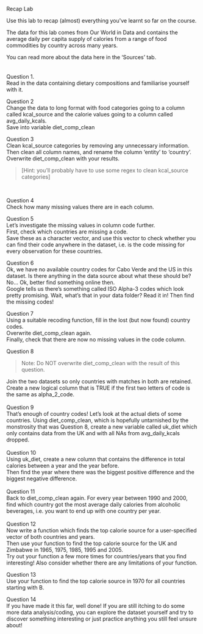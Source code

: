 Recap Lab


Use this lab to recap (almost) everything you've learnt so far on the course.

The data for this lab comes from Our World in Data and contains the average daily per capita supply of calories from a range of food commodities by country across many years.
<br>

You can read more about the data here in the ‘Sources’ tab.
<br>
<br>
<br>
Question 1.<br>
Read in the data containing dietary compositions and familiarise yourself with it.


Question 2<br>
Change the data to long format with food categories going to a column called kcal_source and the calorie values going to a column called avg_daily_kcals.<br>
Save into variable diet_comp_clean


Question 3<br>
Clean kcal_source categories by removing any unnecessary information.<br>
Then clean all column names, and rename the column ‘entity’ to ‘country’.<br>
Overwrite diet_comp_clean with your results.
<blockquote>[Hint: you’ll probably have to use some regex to clean kcal_source categories]
</blockquote><br>


Question 4<br>
Check how many missing values there are in each column.


Question 5<br>
Let’s investigate the missing values in column code further.<br>
First, check which countries are missing a code.<br>
Save these as a character vector, and use this vector to check whether you can find their code anywhere in the dataset, i.e. is the code missing for every observation for these countries.


Question 6<br>
Ok, we have no available country codes for Cabo Verde and the US in this dataset. Is there anything in the data source about what these should be? No… Ok, better find something online then.<br>
Google tells us there’s something called ISO Alpha-3 codes which look pretty promising. Wait, what’s that in your data folder? Read it in! Then find the missing codes!


Question 7<br>
Using a suitable recoding function, fill in the lost (but now found) country codes.<br>
Overwrite diet_comp_clean again.<br>
Finally, check that there are now no missing values in the code column.


Question 8<br>
<blockquote>
Note: Do NOT overwrite diet_comp_clean with the result of this question.
</blockquote>
Join the two datasets so only countries with matches in both are retained.<br>
Create a new logical column that is TRUE if the first two letters of code is the same as alpha_2_code.
<br>
<br>
Question 9<br>
That’s enough of country codes! Let’s look at the actual diets of some countries. Using diet_comp_clean, which is hopefully untarnished by the monstrosity that was Question 8, create a new variable called uk_diet which only contains data from the UK and with all NAs from avg_daily_kcals dropped.
<br>
<br>
Question 10<br>
Using uk_diet, create a new column that contains the difference in total calories between a year and the year before.<br>
Then find the year where there was the biggest positive difference and the biggest negative difference.
<br>
<br>
Question 11<br>
Back to diet_comp_clean again. For every year between 1990 and 2000, find which country got the most average daily calories from alcoholic beverages, i.e. you want to end up with one country per year.
<br>
<br>
Question 12<br>
Now write a function which finds the top calorie source for a user-specified vector of both countries and years.<br>
Then use your function to find the top calorie source for the UK and Zimbabwe in 1965, 1975, 1985, 1995 and 2005.<br>
Try out your function a few more times for countries/years that you find interesting! Also consider whether there are any limitations of your function.


Question 13<br>
Use your function to find the top calorie source in 1970 for all countries starting with B.


Question 14<br>
If you have made it this far, well done! If you are still itching to do some more data analysis/coding, you can explore the dataset yourself and try to discover something interesting or just practice anything you still feel unsure about!